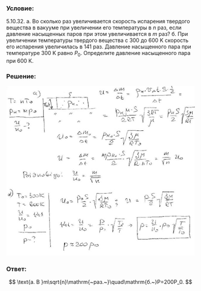 ###  Условие: 

$5.10.32.$ а. Во сколько раз увеличивается скорость испарения твердого вещества в вакууме при увеличении его температуры в $n$ раз, если давление насыщенных паров при этом увеличивается в $m$ раз? 
б. При увеличении температуры твердого вещества с $300$ до $600 \mathrm{~K}$ скорость его испарения увеличилась в $141$ раз. Давление насыщенного пара при температуре $300 \mathrm{~K}$ равно $P_0$. Определите давление насыщенного пара при $600 \mathrm{~K}$. 

###  Решение: 

![|640x576, 67%](../../img/5.10.32/1.jpg) 

###  Ответ: 

$$
\text{a. B }m\sqrt{n}\mathrm{~paз.~}\quad\mathrm{б.~}P=200P_0.
$$